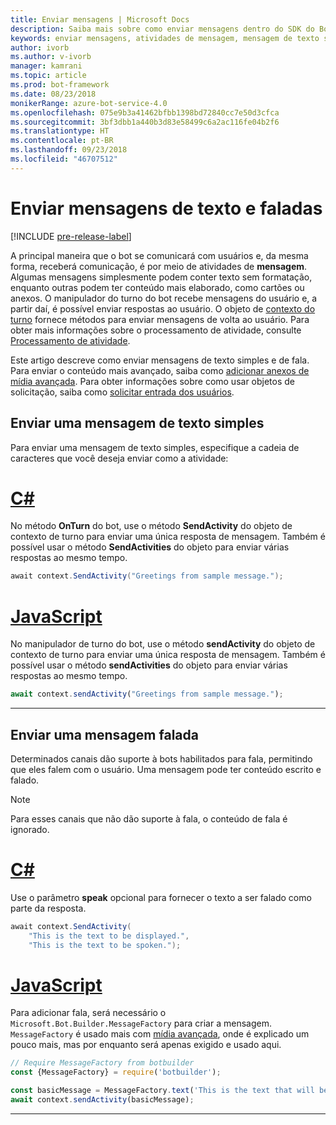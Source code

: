 ```yaml
---
title: Enviar mensagens | Microsoft Docs
description: Saiba mais sobre como enviar mensagens dentro do SDK do Bot Builder.
keywords: enviar mensagens, atividades de mensagem, mensagem de texto simples, fala, mensagem falada
author: ivorb
ms.author: v-ivorb
manager: kamrani
ms.topic: article
ms.prod: bot-framework
ms.date: 08/23/2018
monikerRange: azure-bot-service-4.0
ms.openlocfilehash: 075e9b3a41462bfbb1398bd72840cc7e50d3cfca
ms.sourcegitcommit: 3bf3dbb1a440b3d83e58499c6a2ac116fe04b2f6
ms.translationtype: HT
ms.contentlocale: pt-BR
ms.lasthandoff: 09/23/2018
ms.locfileid: "46707512"
---
```

# <a name="send-text-and-spoken-messages"></a>Enviar mensagens de texto e faladas

[!INCLUDE [pre-release-label](../includes/pre-release-label.md)]

A principal maneira que o bot se comunicará com usuários e, da mesma forma, receberá comunicação, é por meio de atividades de **mensagem**. Algumas mensagens simplesmente podem conter texto sem formatação, enquanto outras podem ter conteúdo mais elaborado, como cartões ou anexos. O manipulador do turno do bot recebe mensagens do usuário e, a partir daí, é possível enviar respostas ao usuário. O objeto de [contexto do turno](bot-builder-concept-activity-processing.md#turn-context) fornece métodos para enviar mensagens de volta ao usuário. Para obter mais informações sobre o processamento de atividade, consulte [Processamento de atividade](bot-builder-concept-activity-processing.md).

Este artigo descreve como enviar mensagens de texto simples e de fala. Para enviar o conteúdo mais avançado, saiba como [adicionar anexos de mídia avançada](bot-builder-howto-add-media-attachments.md). Para obter informações sobre como usar objetos de solicitação, saiba como [solicitar entrada dos usuários](bot-builder-prompts.md).

## <a name="send-a-simple-text-message"></a>Enviar uma mensagem de texto simples

Para enviar uma mensagem de texto simples, especifique a cadeia de caracteres que você deseja enviar como a atividade:

# <a name="ctabcsharp"></a>[C#](#tab/csharp)

No método **OnTurn** do bot, use o método **SendActivity** do objeto de contexto de turno para enviar uma única resposta de mensagem. Também é possível usar o método **SendActivities** do objeto para enviar várias respostas ao mesmo tempo.

```cs
await context.SendActivity("Greetings from sample message.");
```

# <a name="javascripttabjavascript"></a>[JavaScript](#tab/javascript)

No manipulador de turno do bot, use o método **sendActivity** do objeto de contexto de turno para enviar uma única resposta de mensagem. Também é possível usar o método **sendActivities** do objeto para enviar várias respostas ao mesmo tempo.

```javascript
await context.sendActivity("Greetings from sample message.");
```

---

## <a name="send-a-spoken-message"></a>Enviar uma mensagem falada

Determinados canais dão suporte à bots habilitados para fala, permitindo que eles falem com o usuário. Uma mensagem pode ter conteúdo escrito e falado.

> [!NOTE]
> Para esses canais que não dão suporte à fala, o conteúdo de fala é ignorado.

# <a name="ctabcsharp"></a>[C#](#tab/csharp)

Use o parâmetro **speak** opcional para fornecer o texto a ser falado como parte da resposta.

```cs
await context.SendActivity(
    "This is the text to be displayed.",
    "This is the text to be spoken.");
```

# <a name="javascripttabjavascript"></a>[JavaScript](#tab/javascript)

Para adicionar fala, será necessário o `Microsoft.Bot.Builder.MessageFactory` para criar a mensagem. `MessageFactory` é usado mais com [mídia avançada](bot-builder-howto-add-media-attachments.md), onde é explicado um pouco mais, mas por enquanto será apenas exigido e usado aqui.

```javascript
// Require MessageFactory from botbuilder
const {MessageFactory} = require('botbuilder');

const basicMessage = MessageFactory.text('This is the text that will be displayed.', 'This is the text that will be spoken.');
await context.sendActivity(basicMessage);
```

---
